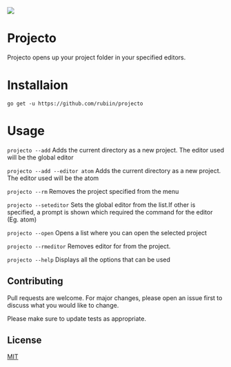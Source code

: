 
<img src="https://www.devteam.space/wp-content/uploads/2017/03/gopher_head-min.png"/>

# Projecto

Projecto opens up your project folder in your specified editors.

# Installaion

`go get -u https://github.com/rubiin/projecto`

# Usage

`projecto --add`
Adds the current directory as a new project. The editor used will be the global editor

`projecto --add --editor atom`
Adds the current directory as a new project. The editor used will be the atom


`projecto --rm`
Removes the project specified from the menu

`projecto --seteditor`
Sets the global editor from the list.If other is specified, a prompt is shown which required the command for the editor (Eg. atom)

`projecto --open`
Opens a list where you can open the selected project


`projecto --rmeditor`
Removes editor for from the project.

`projecto --help`
Displays all the options that can be used




## Contributing
Pull requests are welcome. For major changes, please open an issue first to discuss what you would like to change.

Please make sure to update tests as appropriate.

## License
[MIT](https://choosealicense.com/licenses/mit/)
